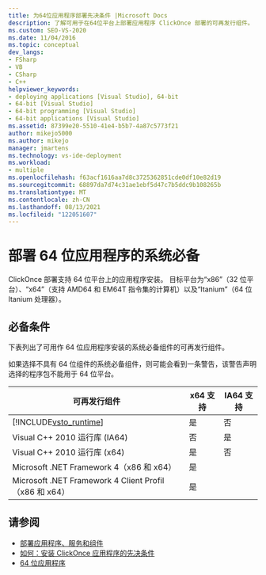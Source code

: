 ```yaml
---
title: 为64位应用程序部署先决条件 |Microsoft Docs
description: 了解可用于在64位平台上部署应用程序 ClickOnce 部署的可再发行组件。
ms.custom: SEO-VS-2020
ms.date: 11/04/2016
ms.topic: conceptual
dev_langs:
- FSharp
- VB
- CSharp
- C++
helpviewer_keywords:
- deploying applications [Visual Studio], 64-bit
- 64-bit [Visual Studio]
- 64-bit programming [Visual Studio]
- 64-bit applications [Visual Studio]
ms.assetid: 87399e20-5510-41e4-b5b7-4a87c5773f21
author: mikejo5000
ms.author: mikejo
manager: jmartens
ms.technology: vs-ide-deployment
ms.workload:
- multiple
ms.openlocfilehash: f63acf1616aa7d8c3725362851cde0df10e82d19
ms.sourcegitcommit: 68897da7d74c31ae1ebf5d47c7b5ddc9b108265b
ms.translationtype: MT
ms.contentlocale: zh-CN
ms.lasthandoff: 08/13/2021
ms.locfileid: "122051607"
---
```

# <a name="deploy-prerequisites-for-64-bit-applications"></a>部署 64 位应用程序的系统必备
ClickOnce 部署支持 64 位平台上的应用程序安装。 目标平台为“x86”（32 位平台）、“x64”（支持 AMD64 和 EM64T 指令集的计算机）以及“Itanium”（64 位 Itanium 处理器）。

## <a name="prerequisites"></a>必备条件
 下表列出了可用作 64 位应用程序安装的系统必备组件的可再发行组件。

 如果选择不具有 64 位组件的系统必备组件，则可能会看到一条警告，该警告声明选择的程序包不能用于 64 位平台。

| 可再发行组件 | x64 支持 | IA64 支持 |
| - |-------------|--------------|
| [!INCLUDE[vsto_runtime](../deployment/includes/vsto_runtime_md.md)] | 是 | 否 |
| Visual C++ 2010 运行库 (IA64) | 否 | 是 |
| Visual C++ 2010 运行库 (x64) | 是 | 否 |
| Microsoft .NET Framework 4（x86 和 x64） | 是 | |
| Microsoft .NET Framework 4 Client Profil（x86 和 x64） | 是 | |

## <a name="see-also"></a>请参阅
- [部署应用程序、服务和组件](../deployment/deploying-applications-services-and-components.md)
- [如何：安装 ClickOnce 应用程序的先决条件](../deployment/how-to-install-prerequisites-with-a-clickonce-application.md)
- [64 位应用程序](/dotnet/framework/64-bit-apps)